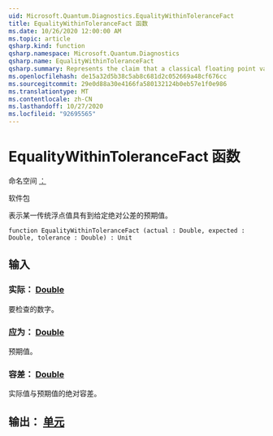 ```yaml
---
uid: Microsoft.Quantum.Diagnostics.EqualityWithinToleranceFact
title: EqualityWithinToleranceFact 函数
ms.date: 10/26/2020 12:00:00 AM
ms.topic: article
qsharp.kind: function
qsharp.namespace: Microsoft.Quantum.Diagnostics
qsharp.name: EqualityWithinToleranceFact
qsharp.summary: Represents the claim that a classical floating point value has the expected value up to a given absolute tolerance.
ms.openlocfilehash: de15a32d5b38c5ab8c681d2c052669a48cf676cc
ms.sourcegitcommit: 29e0d88a30e4166fa580132124b0eb57e1f0e986
ms.translationtype: MT
ms.contentlocale: zh-CN
ms.lasthandoff: 10/27/2020
ms.locfileid: "92695565"
---
```

# <a name="equalitywithintolerancefact-function"></a>EqualityWithinToleranceFact 函数

命名空间 [：](xref:Microsoft.Quantum.Diagnostics)

软件包 [](https://nuget.org/packages/)


表示某一传统浮点值具有到给定绝对公差的预期值。

```qsharp
function EqualityWithinToleranceFact (actual : Double, expected : Double, tolerance : Double) : Unit
```


## <a name="input"></a>输入

### <a name="actual--double"></a>实际： [Double](xref:microsoft.quantum.lang-ref.double)

要检查的数字。


### <a name="expected--double"></a>应为： [Double](xref:microsoft.quantum.lang-ref.double)

预期值。


### <a name="tolerance--double"></a>容差： [Double](xref:microsoft.quantum.lang-ref.double)

实际值与预期值的绝对容差。



## <a name="output--unit"></a>输出： [单元](xref:microsoft.quantum.lang-ref.unit)

